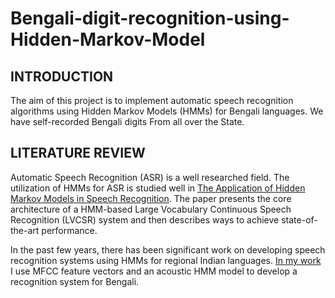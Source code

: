 # Bengali-digit-recognition-using-Hidden-Markov-Model
## INTRODUCTION
The aim of this project is to implement automatic speech recognition algorithms using Hidden Markov Models (HMMs) for Bengali languages. We have self-recorded Bengali digits From all over the State.
## LITERATURE REVIEW
Automatic Speech Recognition (ASR) is a well researched field. The utilization of HMMs for ASR is studied well in [The Application of Hidden Markov Models in Speech Recognition](https://web.ece.ucsb.edu/Faculty/Rabiner/ece259/Reprints/tutorial%20on%20hmm%20and%20applications.pdf). The paper presents the core architecture of a HMM-based Large Vocabulary Continuous Speech Recognition (LVCSR) system and then describes ways to achieve state-of-the-art performance.

In the past few years, there has been significant work on developing speech recognition systems using HMMs for regional Indian languages. [In my work](https://github.com/Dibyendu1997/Bengali-digit-recognition-using-Hidden-Markov-Model/blob/main/Bengali%20Spoken%20Digit%20Classification_%20%20A%20Hidden%20Markov%20Model%20Approch.pdf) I use MFCC feature vectors and an acoustic HMM model to develop a recognition system for Bengali.

